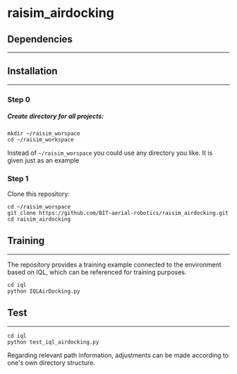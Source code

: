 # raisim_airdocking

## Dependencies

---

## Installation

---

### Step 0

##### Create directory for all projects:

```
mkdir ~/raisim_worspace 
cd ~/raisim_workspace
```

Instead of `~/raisim_worspace` you could use any directory you like. It is given just as an example

### Step 1

Clone this repository:

```
cd ~/raisim_worspace
git clone https://github.com/BIT-aerial-robotics/raisim_airdocking.git
cd raisim_airdocking
```

## Training

---

The repository provides a training example connected to the environment based on IQL, which can be referenced for training purposes.

```
cd iql
python IQLAirDocking.py
```

## Test

---

```
cd iql
python test_iql_airdocking.py
```

Regarding relevant path information, adjustments can be made according to one's own directory structure.